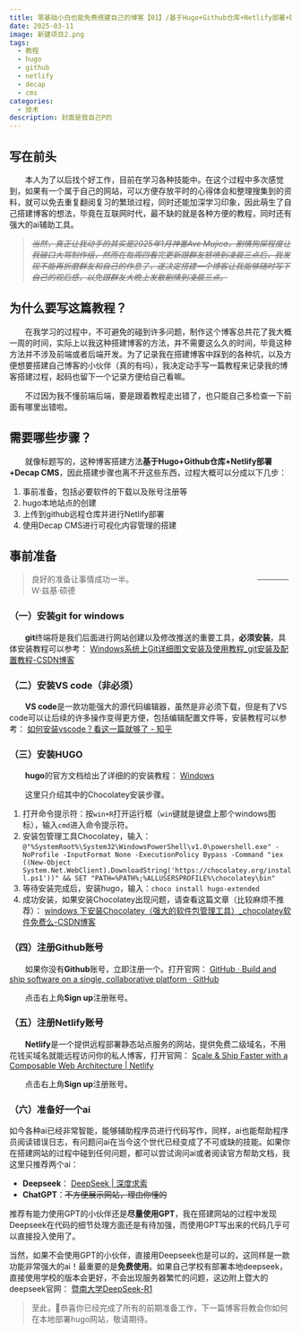 ```yaml
---
title: 零基础小白也能免费搭建自己的博客【01】/基于Hugo+Github仓库+Netlify部署+Decap CMS的博客搭建教程
date: 2025-03-11
image: 新建项目2.png
tags:
  - 教程
  - hugo
  - github
  - netlify
  - decap
  - cms
categories:
  - 技术
description: 封面是我自己P的
---
```

## 写在前头

　　本人为了以后找个好工作，目前在学习各种技能中。在这个过程中多次感觉到，如果有一个属于自己的网站，可以方便存放平时的心得体会和整理搜集到的资料，就可以免去重复翻阅复习的繁琐过程，同时还能加深学习印象，因此萌生了自己搭建博客的想法，毕竟在互联网时代，最不缺的就是各种方便的教程，同时还有强大的ai辅助工具。

> *~~当然，真正让我动手的其实是2025年1月神番Ave Mujica，剧情狗屎程度让我破口大骂制作组，然而在每周四看完更新跟群友怒喷到凌晨三点后，我发现不能再折磨群友和自己的作息了，遂决定搭建一个博客让我能够随时写下自己的观后感，以免跟群友大晚上发散剧情到凌晨三点。~~*

## 为什么要写这篇教程？

　　在我学习的过程中，不可避免的碰到许多问题，制作这个博客总共花了我大概一周的时间，实际上以我这种搭建博客的方法，并不需要这么久的时间，毕竟这种方法并不涉及前端或者后端开发。为了记录我在搭建博客中踩到的各种坑，以及方便想要搭建自己博客的小伙伴（真的有吗），我决定动手写一篇教程来记录我的博客搭建过程，起码也留下一个记录方便给自己看嘛。

　　不过因为我不懂前端后端，要是跟着教程走出错了，也只能自己多检查一下前面有哪里出错啦。

## 需要哪些步骤？

　　就像标题写的，这种博客搭建方法**基于Hugo+Github仓库+Netlify部署+Decap CMS**，因此搭建步骤也离不开这些东西，过程大概可以分成以下几步：

1. 事前准备，包括必要软件的下载以及账号注册等
2. hugo本地站点的创建
3. 上传到github远程仓库并进行Netlify部署
4. 使用Decap CMS进行可视化内容管理的搭建

## 事前准备

> 良好的准备让事情成功一半。　　　　　　　　 　　　　　　　　————Ｗ·兹基·硕德

### （一）安装git for windows

　　**git**终端将是我们后面进行网站创建以及修改推送的重要工具，**必须安装**，具体安装教程可以参考：[](https://blog.csdn.net/middle_age666/article/details/141157518)
[Windows系统上Git详细图文安装及使用教程_git安装及配置教程-CSDN博客](https://blog.csdn.net/middle_age666/article/details/141157518)

### [](https://blog.csdn.net/middle_age666/article/details/141157518)（二）安装VS code（非必须）

　　**VS code**是一款功能强大的源代码编辑器，虽然是非必须下载，但是有了VS code可以让后续的许多操作变得更方便，包括编辑配置文件等，安装教程可以参考：
[如何安装vscode？看这一篇就够了 - 知乎](https://zhuanlan.zhihu.com/p/687410421)[](https://blog.csdn.net/middle_age666/article/details/141157518)[](https://blog.csdn.net/middle_age666/article/details/141157518)

### [](https://blog.csdn.net/middle_age666/article/details/141157518)（三）安装HUGO

　　**hugo**的官方文档给出了详细的的安装教程：
[Windows](https://gohugo.io/installation/windows/)

　　这里只介绍其中的Chocolatey安装步骤。

1. 打开命令提示符：按`win+R`打开运行框（`win`键就是键盘上那个windows图标），输入`cmd`进入命令提示符。
2. 安装包管理工具Chocolatey，输入：`@"%SystemRoot%\System32\WindowsPowerShell\v1.0\powershell.exe" -NoProfile -InputFormat None -ExecutionPolicy Bypass -Command "iex ((New-Object System.Net.WebClient).DownloadString('https://chocolatey.org/install.ps1'))" && SET "PATH=%PATH%;%ALLUSERSPROFILE%\chocolatey\bin"`
3. 等待安装完成后，安装hugo，输入：`choco install hugo-extended`
4. 成功安装，如果安装Chocolatey出现问题，请查看这篇文章（比较麻烦不推荐）：
   [windows 下安装Chocolatey（强大的软件包管理工具）_chocolatey软件免费么-CSDN博客](https://blog.csdn.net/LOER_C/article/details/116591459)

### （四）注册Github账号

　　如果你没有**Github**账号，立即注册一个。打开官网：
[GitHub · Build and ship software on a single, collaborative platform · GitHub](https://github.com/)

　　点击右上角**Sign up**注册账号。

### （五）注册Netlify账号

　　**Netlify**是一个提供远程部署静态站点服务的网站，提供免费二级域名，不用花钱买域名就能远程访问你的私人博客，打开官网：
[Scale & Ship Faster with a Composable Web Architecture | Netlify](https://www.netlify.com/)

　　点击右上角**Sign up**注册账号。

### （六）准备好一个ai

如今各种ai已经非常智能，能够辅助程序员进行代码写作，同样，ai也能帮助程序员阅读错误日志，有问题问ai在当今这个世代已经变成了不可或缺的技能。如果你在搭建网站的过程中碰到任何问题，都可以尝试询问ai或者阅读官方帮助文档，我这里只推荐两个ai：

* **Deepseek**：
  [DeepSeek | 深度求索](https://www.deepseek.com/)
* **ChatGPT**：~~不方便展示网站，理由你懂的~~

推荐有能力使用GPT的小伙伴还是**尽量使用GPT**，我在搭建网站的过程中发现Deepseek在代码的细节处理方面还是有待加强，而使用GPT写出来的代码几乎可以直接投入使用了。

当然，如果不会使用GPT的小伙伴，直接用Deepseek也是可以的，这同样是一款功能非常强大的ai！最重要的是**免费使用**。如果自己学校有部署本地deepseek，直接使用学校的版本会更好，不会出现服务器繁忙的问题，这边附上暨大的deepseek官网：
[暨南大学DeepSeek-R1](https://chat.jnu.edu.cn/chat/eszAFKN8AHCy5IZm)



> 至此，🥰恭喜你已经完成了所有的前期准备工作，下一篇博客将教会你如何在本地部署hugo网站，敬请期待。

[](https://blog.csdn.net/middle_age666/article/details/141157518)

[](https://blog.csdn.net/middle_age666/article/details/141157518)
